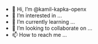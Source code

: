 - 👋 Hi, I’m @kamil-kapka-openx
- 👀 I’m interested in ...
- 🌱 I’m currently learning ...
- 💞️ I’m looking to collaborate on ...
- 📫 How to reach me ...

<!---
kamil-kapka-openx/kamil-kapka-openx is a ✨ special ✨ repository because its `README.md` (this file) appears on your GitHub profile.
You can click the Preview link to take a look at your changes.
--->
